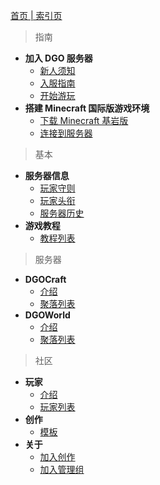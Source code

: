 <!-- docs/_sidebar.md -->

  [首页 | 索引页](index.md)

> 指南

  - **加入 DGO 服务器**
    - [新人须知](guide/join/notice.md)
    - [入服指南](guide/join/guide.md)
    - [开始游玩](guide/join/started.md)
  - **搭建 Minecraft 国际版游戏环境**
    - [下载 Minecraft 基岩版](guide/international/download.md)
    - [连接到服务器](guide/international/linkServer.md)

> 基本

  - **服务器信息**
    - [玩家守则](basic/information/rules.md)
    - [玩家头衔](basic/information/playerTitle.md)
    - [服务器历史](basic/information/DGOHistory.md) 
  - **游戏教程**
    - [教程列表](basic/tutorial/list.md) 

> 服务器

  - **DGOCraft**
    - [介绍](server/dgoCraft/introduce.md)
    - [聚落列表](server/dgoCraft/list.md)
  - **DGOWorld**
    - [介绍](server/dgoWorld/introduce.md)
    - [聚落列表](server/dgoWorld/list.md)

> 社区

  - **玩家** 
    - [介绍](community/player/introduce.md)
    - [玩家列表](community/player/list.md)
  - **创作**
    - [模板](community/creation/template.md)
  - **关于**
    - [加入创作](community/about/joinCreation.md)
    - [加入管理组](community/about/joinManagement.md)
